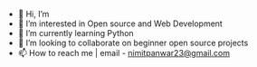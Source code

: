 - 👋 Hi, I’m 
- 👀 I’m interested in Open source and Web Development
- 🌱 I’m currently learning Python
- 💞️ I’m looking to collaborate on beginner open source projects
- 📫 How to reach me | email - nimitpanwar23@gmail.com

<!---
nimit23/nimit23 is a ✨ special ✨ repository because its `README.md` (this file) appears on your GitHub profile.
You can click the Preview link to take a look at your changes.
--->
